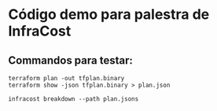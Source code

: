 # Código demo para palestra de InfraCost

## Commandos para testar:

```shell
terraform plan -out tfplan.binary
terraform show -json tfplan.binary > plan.json

infracost breakdown --path plan.jsons
```